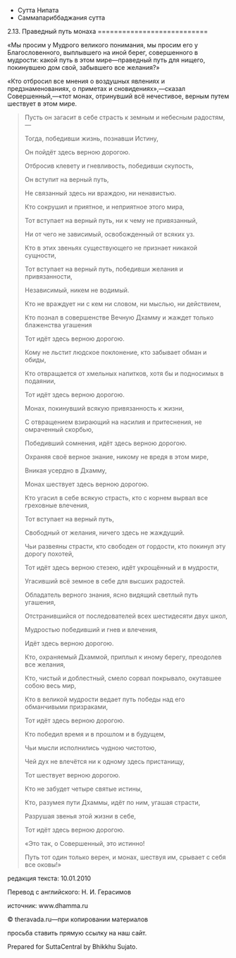 









* Сутта Нипата
* Саммапариббаджания сутта


2\.13\. Праведный путь монаха
\=\=\=\=\=\=\=\=\=\=\=\=\=\=\=\=\=\=\=\=\=\=\=\=\=\=\=



«Мы просим у Мудрого великого понимания, мы просим его у Благословенного, выплывшего на иной берег, совершенного в мудрости: какой путь в этом мире—праведный путь для нищего, покинувшею дом свой, забывшего все желания?»


«Кто отбросил все мнения о воздушных явлениях и предзнаменованиях, о приметах и сновидениях»,—сказал Совершенный,—«тот монах, отринувший всё нечестивое, верным путем шествует в этом мире\.



> Пусть он загасит в себе страсть к земным и небесным радостям,—  
> 
> Тогда, победивши жизнь, познавши Истину,  
> 
> Он пойдёт здесь верною дорогою\.
> 
> 
> Отбросив клевету и гневливость, победивши скупость,  
> 
> Он вступит на верный путь,  
> 
> Не связанный здесь ни враждою, ни ненавистью\.
> 
> 
> Кто сокрушил и приятное, и неприятное этого мира,  
> 
> Тот вступает на верный путь, ни к чему не привязанный,  
> 
> Ни от чего не зависимый, освобожденный от всяких уз\.
> 
> 
> Кто в этих звеньях существующего не признает никакой сущности,  
> 
> Тот вступает на верный путь, победивши желания и привязанности,  
> 
> Независимый, никем не водимый\.
> 
> 
> Кто не враждует ни с кем ни словом, ни мыслью, ни действием,  
> 
> Кто познал в совершенстве Вечную Дхамму и жаждет только блаженства угашения  
> 
> Тот идёт здесь верною дорогою\.
> 
> 
> Кому не льстит людское поклонение, кто забывает обман и обиды,  
> 
> Кто отвращается от хмельных напитков, хотя бы и подносимых в подаянии,  
> 
> Тот идёт здесь верною дорогою\.
> 
> 
> Монах, покинувший всякую привязанность к жизни,  
> 
> С отвращением взирающий на насилия и притеснения, не омраченный скорбью,  
> 
> Победивший сомнения, идёт здесь верною дорогою\.
> 
> 
> Охраняя своё верное знание, никому не вредя в этом мире,  
> 
> Вникая усердно в Дхамму,  
> 
> Монах шествует здесь верною дорогою\.
> 
> 
> Кто угасил в себе всякую страсть, кто с корнем вырвал все греховные влечения,  
> 
> Тот вступает на верный путь,  
> 
> Свободный от желания, ничего здесь не жаждущий\.
> 
> 
> Чьи развеяны страсти, кто свободен от гордости, кто покинул эту дорогу похотей,  
> 
> Тот идёт здесь верною стезею, идёт укрощённый и в мудрости,  
> 
> Угасивший всё земное в себе для высших радостей\.
> 
> 
> Обладатель верного знания, ясно видящий светлый путь угашения,  
> 
> Отстранившийся от последователей всех шестидесяти двух школ,  
> 
> Мудростью победивший и гнев и влечения,  
> 
> Идёт здесь верною дорогою\.
> 
> 
> Кто, охраняемый Дхаммой, приплыл к иному берегу, преодолев все желания,  
> 
> Кто, чистый и доблестный, смело сорвал покрывало, окутавшее собою весь мир,  
> 
> Кто в великой мудрости ведает путь победы над его обманчивыми призраками,  
> 
> Тот идёт здесь верною дорогою\.
> 
> 
> Кто победил время и в прошлом и в будущем,  
> 
> Чьи мысли исполнились чудною чистотою,  
> 
> Чей дух не влечётся ни к одному здесь пристанищу,  
> 
> Тот шествует верною дорогою\.
> 
> 
> Кто не забудет четыре святые истины,  
> 
> Кто, разумея пути Дхаммы, идёт по ним, угашая страсти,  
> 
> Разрушая звенья этой жизни в себе,  
> 
> Тот идёт здесь верною дорогою\.
> 
> 
> «Это так, о Совершенный, это истинно\!  
> 
> Путь тот один только верен, и монах, шествуя им, срывает с себя все оковы\!»



редакция текста: 10\.01\.2010


Перевод с английского: Н\. И\. Герасимов


источник: www\.dhamma\.ru


© theravada\.ru—при копировании материалов


просьба ставить прямую ссылку на наш сайт\.


Prepared for SuttaCentral by Bhikkhu Sujato\.






